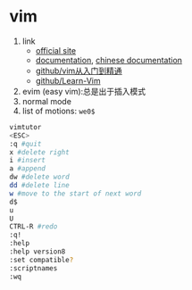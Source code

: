 # vim

1. link
   * [official site](https://www.vim.org/)
   * [documentation](https://www.vim.org/translations.php), [chinese documentation](http://vimcdoc.sourceforge.net/)
   * [github/vim从入门到精通](https://github.com/wsdjeg/vim-galore-zh_cn)
   * [github/Learn-Vim](https://github.com/iggredible/Learn-Vim)
2. evim (easy vim):总是出于插入模式
3. normal mode
4. list of motions: `we0$`

```bash
vimtutor
<ESC>
:q #quit
x #delete right
i #insert
a #append
dw #delete word
dd #delete line
w #move to the start of next word
d$
u
U
CTRL-R #redo
:q!
:help
:help version8
:set compatible?
:scriptnames
:wq
```
